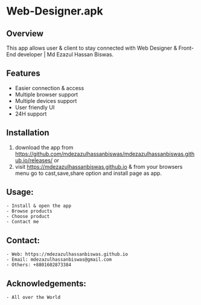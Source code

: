 # Web-Designer.apk

## Overview
This app allows user & client to stay connected with Web Designer & Front-End developer | Md Ezazul Hassan Biswas.

## Features
- Easier connection & access
- Multiple browser support
- Multiple devices support
- User friendly UI
- 24H support

## Installation
1. download the app from https://github.com/mdezazulhassanbiswas/mdezazulhassanbiswas.github.io/releases/
or
2. visit https://mdezazulhassanbiswas.github.io & from your browsers menu go to cast,save,share option and install page as app.

## Usage:
    - Install & open the app
    - Browse products
    - Choose product
    - Contact me

## Contact:
    - Web: https://mdezazulhassanbiswas.github.io
    - Email: mdezazulhassanbiswas@gmail.com
    - Others: +8801602873384

## Acknowledgements:
    - All over the World




